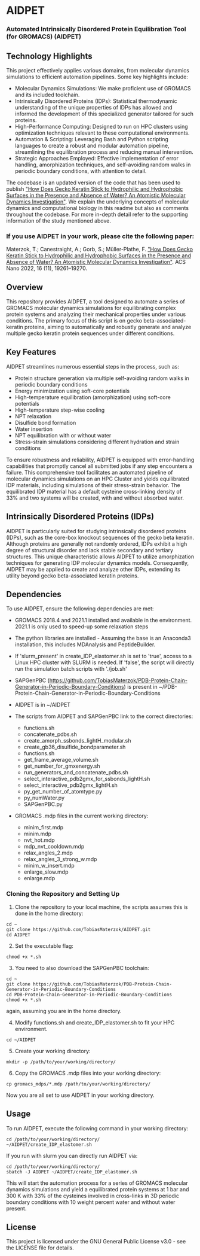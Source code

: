# AIDPET

###  Automated Intrinsically Disordered Protein Equilibration Tool (for GROMACS) (AIDPET)

## Technology Highlights

This project effectively applies various domains, from molecular dynamics simulations to efficient automation pipelines. Some key highlights include:

 - Molecular Dynamics Simulations: We make proficient use of GROMACS and its included toolchain.
 - Intrinsically Disordered Proteins (IDPs): Statistical thermodynamic understanding of the unique properties of IDPs has allowed and informed the development of this specialized generator tailored for such proteins.
 - High-Performance Computing: Designed to run on HPC clusters using optimization techniques relevant to these computational environments.
 - Automation & Scripting: Leveraging Bash and Python scripting languages to create a robust and modular automation pipeline, streamlining the equilibration process and reducing manual intervention.
 - Strategic Approaches Employed: Effective implementation of error handling, amorphization techniques, and self-avoiding random walks in periodic boundary conditions, with attention to detail.

The codebase is an updated version of the code that has been used to publish ["How Does Gecko Keratin Stick to Hydrophilic and Hydrophobic Surfaces in the Presence and Absence of Water? An Atomistic Molecular Dynamics Investigation"](https://doi.org/10.1021/acsnano.2c08627). We explain the underlying concepts of molecular dynamics and computational biology in this readme but also as comments throughout the codebase. For more in-depth detail refer to the supporting information of the study mentioned above.

### If you use AIDPET in your work, please cite the following paper:

Materzok, T.; Canestraight, A.; Gorb, S.; Müller-Plathe, F. ["How Does Gecko Keratin Stick to Hydrophilic and Hydrophobic Surfaces in the Presence and Absence of Water? An Atomistic Molecular Dynamics Investigation"](https://doi.org/10.1021/acsnano.2c08627). ACS Nano 2022, 16 (11), 19261–19270.

## Overview

This repository provides AIDPET, a tool designed to automate a series of GROMACS molecular dynamics simulations for equilibrating complex protein systems and analyzing their mechanical properties under various conditions. The primary focus of this script is on gecko beta-associated-keratin proteins, aiming to automatically and robustly generate and analyze multiple gecko keratin protein sequences under different conditions.

## Key Features

AIDPET streamlines numerous essential steps in the process, such as:

 - Protein structure generation via multiple self-avoiding random walks in periodic boundary conditions
 - Energy minimization using soft-core potentials
 - High-temperature equilibration (amorphization) using soft-core potentials
 - High-temperature step-wise cooling
 - NPT relaxation
 - Disulfide bond formation
 - Water insertion
 - NPT equilibration with or without water
 - Stress-strain simulations considering different hydration and strain conditions

To ensure robustness and reliability, AIDPET is equipped with error-handling capabilities that promptly cancel all submitted jobs if any step encounters a failure. This comprehensive tool facilitates an automated pipeline of molecular dynamics simulations on an HPC Cluster and yields equilibrated IDP materials, including simulations of their stress-strain behavior. The equilibrated IDP material has a default cysteine cross-linking density of 33% and two systems will be created, with and without absorbed water.

## Intrinsically Disordered Proteins (IDPs)

AIDPET is particularly suited for studying intrinsically disordered proteins (IDPs), such as the core-box knockout sequences of the gecko beta keratin. Although proteins are generally not randomly ordered, IDPs exhibit a high degree of structural disorder and lack stable secondary and tertiary structures. This unique characteristic allows AIDPET to utilize amorphization techniques for generating IDP molecular dynamics models. Consequently, AIDPET may be applied to create and analyze other IDPs, extending its utility beyond gecko beta-associated keratin proteins.

## Dependencies

To use AIDPET, ensure the following dependencies are met:

- GROMACS 2018.4 and 2021.1 installed and available in the environment. 2021.1 is only used to speed-up some relaxation steps

- The python libraries are installed - Assuming the base is an Anaconda3 installation, this includes MDAnalysis and PeptideBuilder. 

- If 'slurm_present' in create_IDP_elastomer.sh is set to 'true', access to a Linux HPC cluster with SLURM is needed. If 'false', the script will directly run the simulation batch scripts with './job.sh'

- SAPGenPBC (https://github.com/TobiasMaterzok/PDB-Protein-Chain-Generator-in-Periodic-Boundary-Conditions) is present in 
  ~/PDB-Protein-Chain-Generator-in-Periodic-Boundary-Conditions
- AIDPET is in ~/AIDPET
- The scripts from AIDPET and SAPGenPBC link to the correct directories:
  - functions.sh
  - concatenate_pdbs.sh
  - create_amorph_ssbonds_lightH_modular.sh
  - create_gb36_disulfide_bondparameter.sh
  - functions.sh
  - get_frame_average_volume.sh
  - get_number_for_gmxenergy.sh
  - run_generators_and_concatenate_pdbs.sh
  - select_interactive_pdb2gmx_for_ssbonds_lightH.sh
  - select_interactive_pdb2gmx_lightH.sh
  - py_get_number_of_atomtype.py
  - py_numWater.py
  - SAPGenPBC.py
  
 - GROMACS .mdp files in the current working directory:
   - minim_first.mdp
   - minim.mdp
   - nvt_hot.mdp
   - mdp_nvt_cooldown.mdp
   - relax_angles_2.mdp
   - relax_angles_3_strong_w.mdp
   - minim_w_insert.mdp
   - enlarge_slow.mdp
   - enlarge.mdp

### Cloning the Repository and Setting Up

1. Clone the repository to your local machine, the scripts assumes this is done in the home directory:

```
cd ~
git clone https://github.com/TobiasMaterzok/AIDPET.git
cd AIDPET
```

2. Set the executable flag:

```
chmod +x *.sh
```

3. You need to also download the SAPGenPBC toolchain:

```
cd ~
git clone https://github.com/TobiasMaterzok/PDB-Protein-Chain-Generator-in-Periodic-Boundary-Conditions
cd PDB-Protein-Chain-Generator-in-Periodic-Boundary-Conditions
chmod +x *.sh
```
again, assuming you are in the home directory.

4. Modify functions.sh and create_IDP_elastomer.sh to fit your HPC environment.

```
cd ~/AIDPET
```

5. Create your working directory:

```
mkdir -p /path/to/your/working/directory/
```

6. Copy the GROMACS .mdp files into your working directory:

```
cp gromacs_mdps/*.mdp /path/to/your/working/directory/
```

Now you are all set to use AIDPET in your working directory.

## Usage

To run AIDPET, execute the following command in your working directory:

```
cd /path/to/your/working/directory/
~/AIDPET/create_IDP_elastomer.sh
```

If you run with slurm you can directly run AIDPET via:

```
cd /path/to/your/working/directory/
sbatch -J AIDPET ~/AIDPET/create_IDP_elastomer.sh
```

This will start the automation process for a series of GROMACS molecular dynamics simulations and yield a equilibrated protein systems at 1 bar and 300 K with 33% of the cysteines involved in cross-links in 3D periodic boundary conditions with 10 weight percent water and without water present.

## License

This project is licensed under the GNU General Public License v3.0 - see the LICENSE file for details.    
